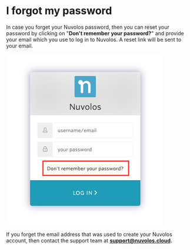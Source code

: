 # I forgot my password

In case you forget your Nuvolos password, then you can reset your password by clicking on "**Don't remember** **your password?**" and provide your email which you use to log in to Nuvolos. A reset link will be sent to your email.

![](../../.gitbook/assets/screen-shot-2020-11-17-at-2.01.24-pm.png)

If you forget the email address that was used to create your Nuvolos account, then contact the support team at [**support@nuvolos.cloud**](mailto:support@nuvolos.cloud)**.**

